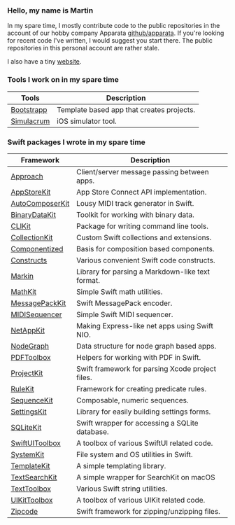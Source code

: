 ### Hello, my name is Martin

In my spare time, I mostly contribute code to the public repositories in the account of our hobby company Apparata [github/apparata](https://github.com/apparata). If you're looking for recent code I've written, I would suggest you start there. The public repositories in this personal account are rather stale.

I also have a tiny [website](https://martin.pizza).

### Tools I work on in my spare time

| Tools | Description |
|-------|-------------|
| [Bootstrapp](https://github.com/apparata/Bootstrapp) | Template based app that creates projects. |
| [Simulacrum](https://github.com/apparata/Simulacrum) | iOS simulator tool. |

### Swift packages I wrote in my spare time

| Framework | Description |
|-----------|-------------|
| [Approach](https://github.com/apparata/Approach) | Client/server message passing between apps. |
| [AppStoreKit](https://github.com/apparata/AppStoreKit) | App Store Connect API implementation. |
| [AutoComposerKit](https://github.com/apparata/AutoComposerKit) | Lousy MIDI track generator in Swift. |
| [BinaryDataKit](https://github.com/apparata/BinaryDataKit) | Toolkit for working with binary data. |
| [CLIKit](https://github.com/apparata/CLIKit) | Package for writing command line tools. |
| [CollectionKit](https://github.com/apparata/CollectionKit) | Custom Swift collections and extensions. |
| [Componentized](https://github.com/apparata/Componentized) | Basis for composition based components. |
| [Constructs](https://github.com/apparata/Constructs) | Various convenient Swift code constructs. |
| [Markin](https://github.com/apparata/Markin) | Library for parsing a Markdown-like text format. |
| [MathKit](https://github.com/apparata/MathKit) | Simple Swift math utilities. |
| [MessagePackKit](https://github.com/apparata/MessagePackKit) | Swift MessagePack encoder. |
| [MIDISequencer](https://github.com/apparata/MIDISequencer) | Simple Swift MIDI sequencer. |
| [NetAppKit](https://github.com/apparata/NetAppKit) | Making Express-like net apps using Swift NIO. |
| [NodeGraph](https://github.com/apparata/NodeGraph) | Data structure for node graph based apps. |
| [PDFToolbox](https://github.com/apparata/PDFToolbox) | Helpers for working with PDF in Swift. |
| [ProjectKit](https://github.com/apparata/ProjectKit) | Swift framework for parsing Xcode project files. |
| [RuleKit](https://github.com/apparata/RuleKit) | Framework for creating predicate rules. |
| [SequenceKit](https://github.com/apparata/SequenceKit) | Composable, numeric sequences. |
| [SettingsKit](https://github.com/apparata/SettingsKit) | Library for easily building settings forms. |
| [SQLiteKit](https://github.com/apparata/SQLiteKit) | Swift wrapper for accessing a SQLite database. |
| [SwiftUIToolbox](https://github.com/apparata/SwiftUIToolbox) | A toolbox of various SwiftUI related code. |
| [SystemKit](https://github.com/apparata/SystemKit) | File system and OS utilities in Swift. |
| [TemplateKit](https://github.com/apparata/TemplateKit) | A simple templating library. |
| [TextSearchKit](https://github.com/apparata/TextSearchKit) | A simple wrapper for SearchKit on macOS |
| [TextToolbox](https://github.com/apparata/TextToolbox) | Various Swift string utilities. |
| [UIKitToolbox](https://github.com/apparata/UIKitToolbox) | A toolbox of various UIKit related code. |
| [Zipcode](https://github.com/apparata/Zipcode) | Swift framework for zipping/unzipping files. |
